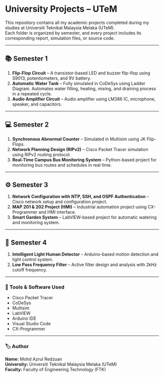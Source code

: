 # University Projects – UTeM

This repository contains all my academic projects completed during my studies at Universiti Teknikal Malaysia Melaka (UTeM).  
Each folder is organized by semester, and every project includes its corresponding report, simulation files, or source code.

---

## 📚 Semester 1
1. **Flip-Flop Circuit** – A transistor-based LED and buzzer flip-flop using S9013, potentiometers, and 9V battery.  
2. **Automatic Water Tank** – Fully simulated in CoDeSys using Ladder Diagram. Automates water filling, heating, mixing, and draining process in a repeated cycle.  
3. **Audio Amplifier Circuit** – Audio amplifier using LM386 IC, microphone, speaker, and capacitors.

---

## 💻 Semester 2
1. **Synchronous Abnormal Counter** – Simulated in Multisim using JK Flip-Flops.  
2. **Network Planning Design (RIPv2)** – Cisco Packet Tracer simulation using RIPv2 routing protocol.  
3. **Real-Time Campus Bus Monitoring System** – Python-based project for monitoring bus routes and schedules in real time.

---

## ⚙️ Semester 3
1. **Network Configuration with NTP, SSH, and OSPF Authentication** – Cisco network setup and configuration project.  
2. **MAP 201 & 202 Project (HMI)** – Industrial automation project using CX-Programmer and HMI interface.  
3. **Smart Garden System** – LabVIEW-based project for automatic watering and monitoring system.

---

## 🌟 Semester 4
1. **Intelligent Light Human Detector** – Arduino-based motion detection and light control system.  
2. **Low Pass Frequency Filter** – Active filter design and analysis with 2kHz cutoff frequency.

---

### 🧰 Tools & Software Used
- Cisco Packet Tracer  
- CoDeSys  
- Multisim  
- LabVIEW  
- Arduino IDE  
- Visual Studio Code  
- CX-Programmer

---

### 🏷️ Author
**Name:** Mohd Azrul Redzuan  
**University:** Universiti Teknikal Malaysia Melaka (UTeM)  
**Faculty:** Faculty of Engineering Technology (FTK) 